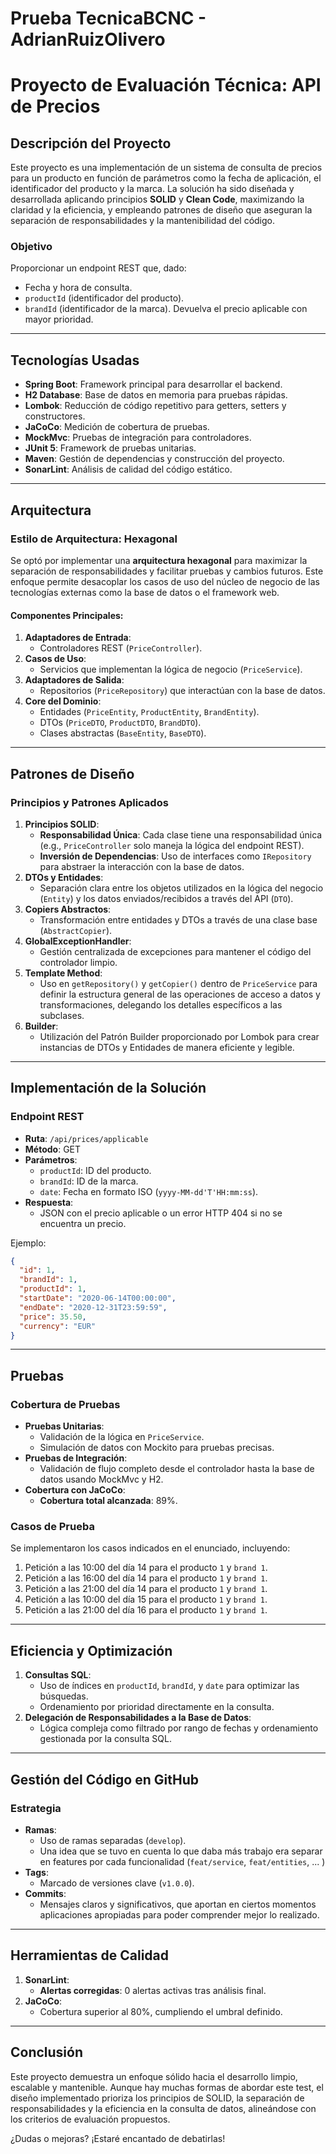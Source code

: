 # Prueba TecnicaBCNC - AdrianRuizOlivero
# Proyecto de Evaluación Técnica: API de Precios

## Descripción del Proyecto
Este proyecto es una implementación de un sistema de consulta de precios para un producto en función de parámetros como la fecha de aplicación, el identificador del producto y la marca. La solución ha sido diseñada y desarrollada aplicando principios **SOLID** y **Clean Code**, maximizando la claridad y la eficiencia, y empleando patrones de diseño que aseguran la separación de responsabilidades y la mantenibilidad del código.

### Objetivo
Proporcionar un endpoint REST que, dado:
- Fecha y hora de consulta.
- `productId` (identificador del producto).
- `brandId` (identificador de la marca).
  Devuelva el precio aplicable con mayor prioridad.

---

## Tecnologías Usadas

- **Spring Boot**: Framework principal para desarrollar el backend.
- **H2 Database**: Base de datos en memoria para pruebas rápidas.
- **Lombok**: Reducción de código repetitivo para getters, setters y constructores.
- **JaCoCo**: Medición de cobertura de pruebas.
- **MockMvc**: Pruebas de integración para controladores.
- **JUnit 5**: Framework de pruebas unitarias.
- **Maven**: Gestión de dependencias y construcción del proyecto.
- **SonarLint**: Análisis de calidad del código estático.

---

## Arquitectura

### Estilo de Arquitectura: Hexagonal
Se optó por implementar una **arquitectura hexagonal** para maximizar la separación de responsabilidades y facilitar pruebas y cambios futuros. Este enfoque permite desacoplar los casos de uso del núcleo de negocio de las tecnologías externas como la base de datos o el framework web.

#### Componentes Principales:
1. **Adaptadores de Entrada**:
    - Controladores REST (`PriceController`).
2. **Casos de Uso**:
    - Servicios que implementan la lógica de negocio (`PriceService`).
3. **Adaptadores de Salida**:
    - Repositorios (`PriceRepository`) que interactúan con la base de datos.
4. **Core del Dominio**:
    - Entidades (`PriceEntity`, `ProductEntity`, `BrandEntity`).
    - DTOs (`PriceDTO`, `ProductDTO`, `BrandDTO`).
    - Clases abstractas (`BaseEntity`, `BaseDTO`).

---

## Patrones de Diseño

### Principios y Patrones Aplicados
1. **Principios SOLID**:
    - **Responsabilidad Única**: Cada clase tiene una responsabilidad única (e.g., `PriceController` solo maneja la lógica del endpoint REST).
    - **Inversión de Dependencias**: Uso de interfaces como `IRepository` para abstraer la interacción con la base de datos.
2. **DTOs y Entidades**:
    - Separación clara entre los objetos utilizados en la lógica del negocio (`Entity`) y los datos enviados/recibidos a través del API (`DTO`).
3. **Copiers Abstractos**:
    - Transformación entre entidades y DTOs a través de una clase base (`AbstractCopier`).
4. **GlobalExceptionHandler**:
    - Gestión centralizada de excepciones para mantener el código del controlador limpio.
5. **Template Method**:
    - Uso en `getRepository()` y `getCopier()` dentro de `PriceService` para definir la estructura general de las operaciones de acceso a datos y transformaciones, delegando los detalles específicos a las subclases.
6. **Builder**:
    - Utilización del Patrón Builder proporcionado por Lombok para crear instancias de DTOs y Entidades de manera eficiente y legible.

---

## Implementación de la Solución

### Endpoint REST
- **Ruta**: `/api/prices/applicable`
- **Método**: GET
- **Parámetros**:
    - `productId`: ID del producto.
    - `brandId`: ID de la marca.
    - `date`: Fecha en formato ISO (`yyyy-MM-dd'T'HH:mm:ss`).
- **Respuesta**:
    - JSON con el precio aplicable o un error HTTP 404 si no se encuentra un precio.

Ejemplo:
```json
{
  "id": 1,
  "brandId": 1,
  "productId": 1,
  "startDate": "2020-06-14T00:00:00",
  "endDate": "2020-12-31T23:59:59",
  "price": 35.50,
  "currency": "EUR"
}
```

---

## Pruebas

### Cobertura de Pruebas
- **Pruebas Unitarias**:
    - Validación de la lógica en `PriceService`.
    - Simulación de datos con Mockito para pruebas precisas.
- **Pruebas de Integración**:
    - Validación de flujo completo desde el controlador hasta la base de datos usando MockMvc y H2.
- **Cobertura con JaCoCo**:
    - **Cobertura total alcanzada**: 89%.

### Casos de Prueba
Se implementaron los casos indicados en el enunciado, incluyendo:
1. Petición a las 10:00 del día 14 para el producto `1` y `brand 1`.
2. Petición a las 16:00 del día 14 para el producto `1` y `brand 1`.
3. Petición a las 21:00 del día 14 para el producto `1` y `brand 1`.
4. Petición a las 10:00 del día 15 para el producto `1` y `brand 1`.
5. Petición a las 21:00 del día 16 para el producto `1` y `brand 1`.

---

## Eficiencia y Optimización

1. **Consultas SQL**:
    - Uso de índices en `productId`, `brandId`, y `date` para optimizar las búsquedas.
    - Ordenamiento por prioridad directamente en la consulta.
2. **Delegación de Responsabilidades a la Base de Datos**:
    - Lógica compleja como filtrado por rango de fechas y ordenamiento gestionada por la consulta SQL.

---

## Gestión del Código en GitHub

### Estrategia
- **Ramas**:
    - Uso de ramas separadas (`develop`).
    - Una idea que se tuvo en cuenta lo que daba más trabajo era separar en features por cada funcionalidad (`feat/service`, `feat/entities`, ... )
- **Tags**:
    - Marcado de versiones clave (`v1.0.0`).
- **Commits**:
    - Mensajes claros y significativos, que aportan en ciertos momentos aplicaciones apropiadas para poder comprender mejor lo realizado.
---

## Herramientas de Calidad

1. **SonarLint**:
    - **Alertas corregidas**: 0 alertas activas tras análisis final.
2. **JaCoCo**:
    - Cobertura superior al 80%, cumpliendo el umbral definido.

---

## Conclusión
Este proyecto demuestra un enfoque sólido hacia el desarrollo limpio, escalable y mantenible. Aunque hay muchas formas de abordar este test, el diseño implementado prioriza los principios de SOLID, la separación de responsabilidades y la eficiencia en la consulta de datos, alineándose con los criterios de evaluación propuestos.

¿Dudas o mejoras? ¡Estaré encantado de debatirlas!


